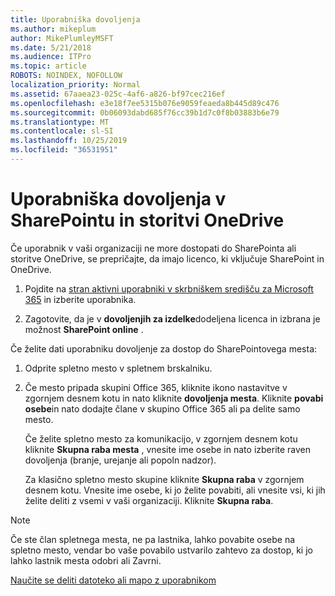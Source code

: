 ```yaml
---
title: Uporabniška dovoljenja
ms.author: mikeplum
author: MikePlumleyMSFT
ms.date: 5/21/2018
ms.audience: ITPro
ms.topic: article
ROBOTS: NOINDEX, NOFOLLOW
localization_priority: Normal
ms.assetid: 67aaea23-025c-4af6-a826-bf97cec216ef
ms.openlocfilehash: e3e18f7ee5315b076e9059feaeda8b445d89c476
ms.sourcegitcommit: 0b06093dabd685f76cc39b1d7c0f8b03883b6e79
ms.translationtype: MT
ms.contentlocale: sl-SI
ms.lasthandoff: 10/25/2019
ms.locfileid: "36531951"
---
```

# <a name="user-permissions-in-sharepoint-and-onedrive"></a>Uporabniška dovoljenja v SharePointu in storitvi OneDrive

Če uporabnik v vaši organizaciji ne more dostopati do SharePointa ali storitve OneDrive, se prepričajte, da imajo licenco, ki vključuje SharePoint in OneDrive. 
  
1. Pojdite na [stran aktivni uporabniki v skrbniškem središču za Microsoft 365](https://portal.office.com/adminportal/home#/users) in izberite uporabnika. 
    
2. Zagotovite, da je v **dovoljenjih za izdelke**dodeljena licenca in izbrana je možnost **SharePoint online** . 
    
 Če želite dati uporabniku dovoljenje za dostop do SharePointovega mesta: 
  
1. Odprite spletno mesto v spletnem brskalniku.
    
2. Če mesto pripada skupini Office 365, kliknite ikono nastavitve v zgornjem desnem kotu in nato kliknite **dovoljenja mesta**. Kliknite **povabi osebe**in nato dodajte člane v skupino Office 365 ali pa delite samo mesto. 
    
    Če želite spletno mesto za komunikacijo, v zgornjem desnem kotu kliknite **Skupna raba mesta** , vnesite ime osebe in nato izberite raven dovoljenja (branje, urejanje ali popoln nadzor). 
    
    Za klasično spletno mesto skupine kliknite **Skupna raba** v zgornjem desnem kotu. Vnesite ime osebe, ki jo želite povabiti, ali vnesite vsi, ki jih želite deliti z vsemi v vaši organizaciji. Kliknite **Skupna raba**.
    
> [!NOTE]
> Če ste član spletnega mesta, ne pa lastnika, lahko povabite osebe na spletno mesto, vendar bo vaše povabilo ustvarilo zahtevo za dostop, ki jo lahko lastnik mesta odobri ali Zavrni. 
  
[Naučite se deliti datoteko ali mapo z uporabnikom](https://go.microsoft.com/fwlink/?linkid=533408)
  

